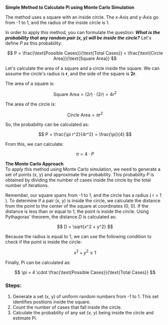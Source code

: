 **Simple Method to Calculate Pi using Monte Carlo Simulation**

The method uses a square with an inside circle. The x-Axis and y-Axis go from -1 to 1, and the radius of the inside circle is 1.

In order to apply this method, you can formulate the question: ***What is the probability that any random pair (x, y) will be inside the circle?*** Let's define *P* as this probability:

$$
P = \frac{\text{Possible Cases}}{\text{Total Cases}} = \frac{\text{Circle Area}}{\text{Square Area}}
$$

Let's calculate the area of a square and a circle inside the square. We can assume the circle's radius is **r**, and the side of the square is **2r**.

The area of a square is:

$$
\text{Square Area} = (2r) \cdot (2r) = 4r^2
$$

The area of the circle is:

$$
\text{Circle Area} = \pi r^2
$$

So, the probability can be calculated as:

$$
P = \frac{\pi r^2}{4r^2} = \frac{\pi}{4}
$$

From this, we can calculate:

$$
\pi = 4 \cdot P
$$

**The Monte Carlo Approach**  
To apply this method using Monte Carlo simulation, we need to generate a set of points (x, y) and approximate the probability. This probability *P* is obtained by dividing the number of cases inside the circle by the total number of iterations.  

Remember, our square spans from -1 to 1, and the circle has a radius \( r = 1 \). To determine if a pair (x, y) is inside the circle, we calculate the distance from the point to the center of the square at coordinates (0, 0). If the distance is less than or equal to 1, the point is inside the circle. Using Pythagoras' theorem, the distance *D* is calculated as:

$$
D = \sqrt{x^2 + y^2}
$$

Because the radius is equal to 1, we can use the following condition to check if the point is inside the circle:

$$
x^2 + y^2 \leq 1
$$

Finally, Pi can be calculated as:

$$
\pi = 4 \cdot \frac{\text{Possible Cases}}{\text{Total Cases}}
$$

### Steps:
1. Generate a set (x, y) of uniform random numbers from -1 to 1. This set identifies positions inside the square.
2. Count the number of cases that fall inside the circle.
3. Calculate the probability of any set (x, y) being inside the circle and estimate Pi.
